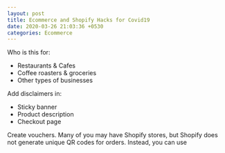 ```yaml
---
layout: post
title: Ecommerce and Shopify Hacks for Covid19
date: 2020-03-26 21:03:36 +0530
categories: Ecommerce
---
```


Who is this for:
- Restaurants & Cafes
- Coffee roasters & groceries
- Other types of businesses


Add disclaimers in:
- Sticky banner
- Product description
- Checkout page

Create vouchers.
Many of you may have Shopify stores, but Shopify does not generate unique QR codes for orders. Instead, you can use 